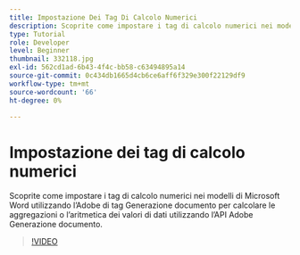 ```yaml
---
title: Impostazione Dei Tag Di Calcolo Numerici
description: Scoprite come impostare i tag di calcolo numerici nei modelli di Microsoft Word utilizzando Adobe tag Generazione documento per calcolare le aggregazioni o l’aritmetica dei valori dei dati utilizzando l’API Adobe Generazione documento
type: Tutorial
role: Developer
level: Beginner
thumbnail: 332118.jpg
exl-id: 562cd1ad-6b43-4f4c-bb58-c63494895a14
source-git-commit: 0c434db1665d4cb6ce6aff6f329e300f22129df9
workflow-type: tm+mt
source-wordcount: '66'
ht-degree: 0%

---
```


# Impostazione dei tag di calcolo numerici

Scoprite come impostare i tag di calcolo numerici nei modelli di Microsoft Word utilizzando l’Adobe di tag Generazione documento per calcolare le aggregazioni o l’aritmetica dei valori di dati utilizzando l’API Adobe Generazione documento.

>[!VIDEO](https://video.tv.adobe.com/v/332118?hidetitle=true)
